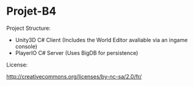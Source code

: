 Projet-B4
=========

Project Structure:

- Unity3D C# Client (Includes the World Editor avaliable via an ingame console)
- PlayerIO C# Server (Uses BigDB for persistence)

License:

http://creativecommons.org/licenses/by-nc-sa/2.0/fr/
